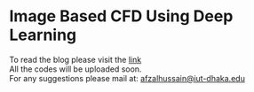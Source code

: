 # Image Based CFD Using Deep Learning

To read the blog please visit the [link](https://illusorytime.github.io/Image-Based-CFD-Using-Deep-Learning/) \
All the codes will be uploaded soon. \
For any suggestions please mail at: afzalhussain@iut-dhaka.edu
